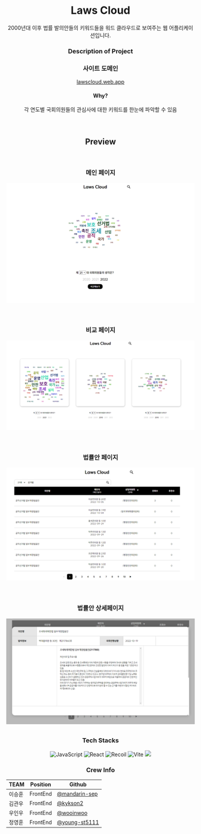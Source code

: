 <div align="center" >
<h1> Laws Cloud </h1>

<div> 2000년대 이후 법률 발의안들의 키워드들을 워드 클라우드로 보여주는 웹 어플리케이션입니다. </div>
<h3> Description of Project </h3>
<h3> 사이트 도메인 </h3>

<a href="https://lawscloud.web.app/"> lawscloud.web.app </a>

<h4> Why? </h4>
각 연도별 국회의원들의 관심사에 대한 키워드를 한눈에 파악할 수 있음

<br/>
<br/>
<br/>

<h2><b> Preview </b></h2><br/>
<h3><b> 메인 페이지 </b></h3>
<img src="./lawsCloud메인.PNG" alt="main" />
<br/><br/><br/>
<h3><b> 비교 페이지 </b></h3>
<img src="./LawsCloud비교.PNG" alt="compareCloud" />
<br/><br/><br/>
<h3><b> 법률안 페이지 </b></h3>
<img src="./LawsCloud법률안리스트.PNG" alt="billsList" />
<br/><br/><br/>
<h3><b> 법률안 상세페이지 </b></h3>
<img src="./LawsCloud상세페이지모달.PNG" alt="billDetail "/>

<div style="margin-bottom: 30px">

</div>

### Tech Stacks

<!-- JavaScript -->
<img alt="JavaScript" src ="https://img.shields.io/badge/JavaScript-F7DF1E.svg?&style=for-the-badge&logo=JavaScript&logoColor=black"/>
<!-- React -->
<img alt="React" src ="https://img.shields.io/badge/React-61DAFB.svg?&style=for-the-badge&logo=React&logoColor=black"/>
<!-- Recoil -->
<img alt="Recoil" src ="https://img.shields.io/badge/Recoil-646CFF.svg?&style=for-the-badge"/>
<!-- Styled Components -->
<img alt="Vite" src ="https://img.shields.io/badge/styledcomponents-DB7093.svg?&style=for-the-badge&logo=styledcomponents&logoColor=white"/>
<!-- FireBase -->
<img src="https://img.shields.io/badge/Firebase-FFCA28?style=for-the-badge&logo=firebase&logoColor=black"/>

<div>

### Crew Info

| TEAM   | Position | Github                                                      |
| ------ | -------- | ----------------------------------------------------------- |
| 이승훈 | FrontEnd | <a href="https://github.com/mandarin-sep">@mandarin-sep</a> |
| 김관우 | FrontEnd | <a href="https://github.com/kykson2">@kykson2</a>           |
| 우인우 | FrontEnd | <a href="https://github.com/wooinwoo">@wooinwoo</a>         |
| 정영훈 | FrontEnd | <a href="https://github.com/young-st511">@young-st5111</a>  |

</div>

</div>
